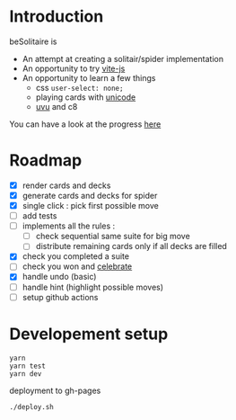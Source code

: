 # Introduction 

beSolitaire is

- An attempt at creating a solitair/spider implementation
- An opportunity to try [vite-js](https://vitejs.dev/)
- An opportunity to learn a few things
    - css `user-select: none;` 
    - playing cards with [unicode](https://en.wikipedia.org/wiki/Playing_cards_in_Unicode)
    - [uvu](https://twitter.com/lukeed05/status/1283133709491662848) and c8

You can have a look at the progress [here](https://mestachs.github.io/besolitair/)

# Roadmap

  - [x] render cards and decks
  - [x] generate cards and decks for spider
  - [x] single click : pick first possible move
  - [ ] add tests
  - [ ] implements all the rules :
       - [ ] check sequential same suite for big move
       - [ ] distribute remaining cards only if all decks are filled
  - [x] check you completed a suite
  - [ ] check you won and [celebrate](https://github.com/crashmax-off/fireworks-js/)
  - [x] handle undo (basic)
  - [ ] handle hint (highlight possible moves)
  - [ ] setup github actions

# Developement setup

```
yarn
yarn test
yarn dev
```

deployment to gh-pages

```
./deploy.sh
```

